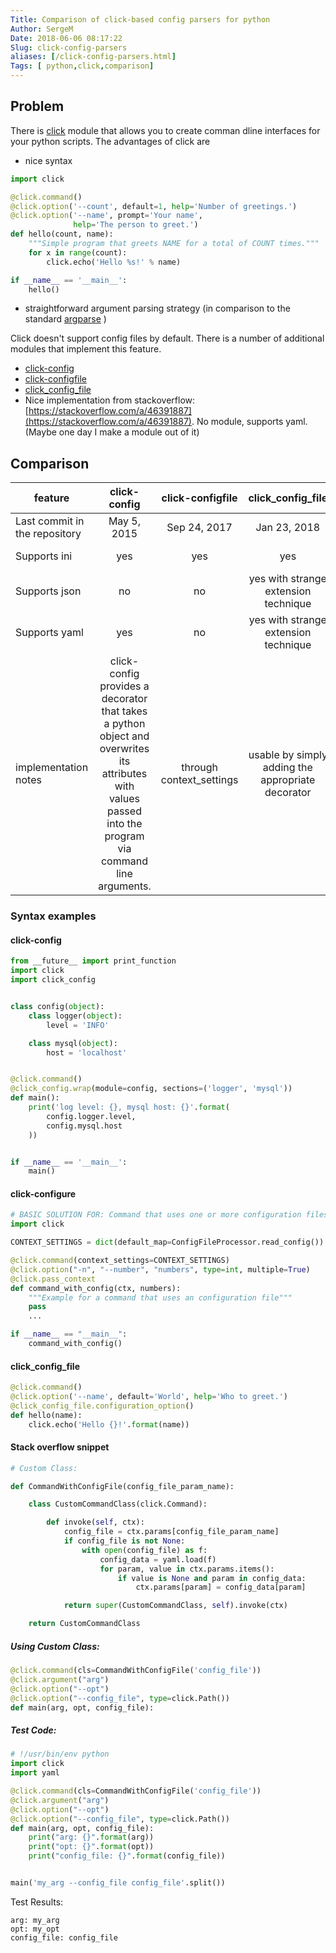 ```yaml
---
Title: Comparison of click-based config parsers for python
Author: SergeM
Date: 2018-06-06 08:17:22
Slug: click-config-parsers
aliases: [/click-config-parsers.html]
Tags: [ python,click,comparison]
---
```





## Problem 
There is [click](click.pocoo.org/) module that allows you to create comman dline interfaces for your python scripts.
The advantages of click are

* nice syntax 
```python
import click

@click.command()
@click.option('--count', default=1, help='Number of greetings.')
@click.option('--name', prompt='Your name',
              help='The person to greet.')
def hello(count, name):
    """Simple program that greets NAME for a total of COUNT times."""
    for x in range(count):
        click.echo('Hello %s!' % name)

if __name__ == '__main__':
    hello()

```

* straightforward argument parsing strategy (in comparison to the standard [argparse](https://docs.python.org/3/library/argparse.html) )

Click doesn't support config files by default. There is a number of additional modules that implement this feature.

* [click-config](https://github.com/EverythingMe/click-config)
* [click-configfile](https://github.com/click-contrib/click-configfile)
* [click_config_file](https://github.com/phha/click_config_file)
* Nice implementation from stackoverflow: [https://stackoverflow.com/a/46391887](https://stackoverflow.com/a/46391887). No module, supports yaml. (Maybe one day I make a module out of it)


## Comparison


| feature                      | click-config  | click-configfile | click_config_file  | SO snippet
| ---------------------------- |:-------------:| :---------------:| :-----------------:| :---------------: |
| Last commit in the repository| May 5, 2015   | Sep 24, 2017     | Jan 23, 2018                         | -
| Supports ini                 | yes           |              yes |              yes                     | easy to implement
| Supports json                | no            |               no | yes with strange extension technique | easy to implement
| Supports yaml                | yes           |               no | yes with strange extension technique | yes
| implementation notes         | click-config provides a decorator that takes a python object and overwrites its attributes with values passed into the program via command line arguments. | through context_settings | usable by simply adding the appropriate decorator | Default values from `click.option` don't work as expected. They override values from the file. One have to check for defaults manually. Not sure if environment variables work nicely. 


### Syntax examples
#### click-config
```python
from __future__ import print_function
import click
import click_config


class config(object):
    class logger(object):
        level = 'INFO'

    class mysql(object):
        host = 'localhost'


@click.command()
@click_config.wrap(module=config, sections=('logger', 'mysql'))
def main():
    print('log level: {}, mysql host: {}'.format(
        config.logger.level,
        config.mysql.host
    ))


if __name__ == '__main__':
    main()
```



#### click-configure
```python
# BASIC SOLUTION FOR: Command that uses one or more configuration files.
import click

CONTEXT_SETTINGS = dict(default_map=ConfigFileProcessor.read_config())

@click.command(context_settings=CONTEXT_SETTINGS)
@click.option("-n", "--number", "numbers", type=int, multiple=True)
@click.pass_context
def command_with_config(ctx, numbers):
    """Example for a command that uses an configuration file"""
    pass
    ...

if __name__ == "__main__":
    command_with_config()
```

#### click_config_file

```python
@click.command()
@click.option('--name', default='World', help='Who to greet.')
@click_config_file.configuration_option()
def hello(name):
    click.echo('Hello {}!'.format(name))
```


#### Stack overflow snippet 

```python
# Custom Class:

def CommandWithConfigFile(config_file_param_name):

    class CustomCommandClass(click.Command):

        def invoke(self, ctx):
            config_file = ctx.params[config_file_param_name]
            if config_file is not None:
                with open(config_file) as f:
                    config_data = yaml.load(f)
                    for param, value in ctx.params.items():
                        if value is None and param in config_data:
                            ctx.params[param] = config_data[param]

            return super(CustomCommandClass, self).invoke(ctx)

    return CustomCommandClass
```
##### Using Custom Class:
```python
@click.command(cls=CommandWithConfigFile('config_file'))
@click.argument("arg")
@click.option("--opt")
@click.option("--config_file", type=click.Path())
def main(arg, opt, config_file):
```

##### Test Code:
```python
# !/usr/bin/env python
import click
import yaml

@click.command(cls=CommandWithConfigFile('config_file'))
@click.argument("arg")
@click.option("--opt")
@click.option("--config_file", type=click.Path())
def main(arg, opt, config_file):
    print("arg: {}".format(arg))
    print("opt: {}".format(opt))
    print("config_file: {}".format(config_file))


main('my_arg --config_file config_file'.split())
```

Test Results:
```
arg: my_arg
opt: my_opt
config_file: config_file    
```



